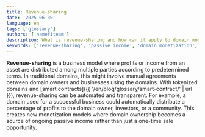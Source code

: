 ```yaml
---
title: Revenue-sharing
date: '2025-06-30'
language: en
tags: ['glossary']
authors: ['namefiteam']
description: What is revenue-sharing and how can it apply to domain monetization?
keywords: ['revenue-sharing', 'passive income', 'domain monetization', 'profit distribution', 'smart contracts']
---
```


**Revenue-sharing** is a business model where profits or income from an asset are distributed among multiple parties according to predetermined terms. In traditional domains, this might involve manual agreements between domain owners and businesses using the domains. With tokenized domains and [smart contracts]({{ '/en/blog/glossary/smart-contract/' | url }}), revenue-sharing can be automated and transparent. For example, a domain used for a successful business could automatically distribute a percentage of profits to the domain owner, investors, or a community. This creates new monetization models where domain ownership becomes a source of ongoing passive income rather than just a one-time sale opportunity.